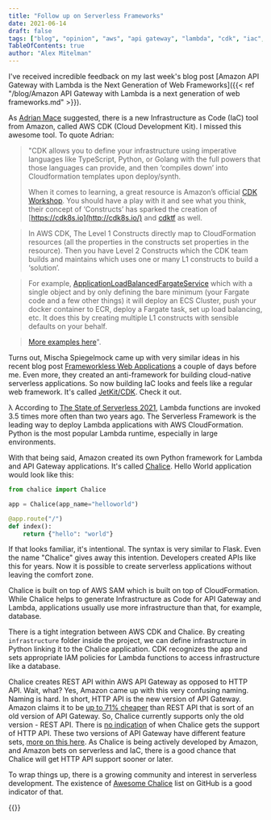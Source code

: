 ```yaml
---
title: "Follow up on Serverless Frameworks"
date: 2021-06-14
draft: false
tags: ["blog", "opinion", "aws", "api gateway", "lambda", "cdk", "iac", "chalice"]
TableOfContents: true
author: "Alex Mitelman"
---
```


I've received incredible feedback on my last week's blog post [Amazon API Gateway with Lambda is the Next Generation of Web Frameworks]({{< ref "/blog/Amazon API Gateway with Lambda is a next generation of web frameworks.md" >}}).

As [Adrian Mace](https://amace.id.au/) suggested, there is a new Infrastructure as Code (IaC) tool from Amazon, called AWS CDK (Cloud Development Kit). I missed this awesome tool. To quote Adrian:

> "CDK allows you to define your infrastructure using imperative languages like TypeScript, Python, or Golang with the full powers that those languages can provide, and then ‘compiles down’ into Cloudformation templates upon deploy/synth.
> 
> When it comes to learning, a great resource is Amazon’s official [CDK Workshop](https://cdkworkshop.com/). You should have a play with it and see what you think, their concept of ‘Constructs’ has sparked the creation of [https://cdk8s.io](http://cdk8s.io/) and [cdktf](https://learn.hashicorp.com/tutorials/terraform/cdktf) as well.

> In AWS CDK, The Level 1 Constructs directly map to CloudFormation resources (all the properties in the constructs set properties in the resource). Then you have Level 2 Constructs which the CDK team builds and maintains which uses one or many L1 constructs to build a ‘solution’.

> For example, [ApplicationLoadBalancedFargateService](https://docs.aws.amazon.com/cdk/api/latest/python/aws_cdk.aws_ecs_patterns/ApplicationLoadBalancedFargateService.html) which with a single object and by only defining the bare minimum (your Fargate code and a few other things) it will deploy an ECS Cluster, push your docker container to ECR, deploy a Fargate task, set up load balancing, etc. It does this by creating multiple L1 constructs with sensible defaults on your behalf.

> [More examples here](https://github.com/aws-samples/aws-cdk-examples)".

Turns out, Mischa Spiegelmock came up with very similar ideas in his recent blog post [Frameworkless Web Applications](https://spiegelmock.com/2021/05/29/frameworkless-web-applications-aws-cdk/) a couple of days before me. Even more, they created an anti-framework for building cloud-native serverless applications. So now building IaC looks and feels like a regular web framework. It's called [JetKit/CDK](https://www.jetkit.dev/). Check it out.

λ According to [The State of Serverless 2021](https://www.datadoghq.com/state-of-serverless/), Lambda functions are invoked 3.5 times more often than two years ago. The Serverless Framework is the leading way to deploy Lambda applications with AWS CloudFormation. Python is the most popular Lambda runtime, especially in large environments.

With that being said, Amazon created its own Python framework for Lambda and API Gateway applications. It's called [Chalice](https://aws.github.io/chalice/). Hello World application would look like this:

```python
from chalice import Chalice

app = Chalice(app_name="helloworld")

@app.route("/")
def index():
    return {"hello": "world"}
```

If that looks familiar, it's intentional. The syntax is very similar to Flask. Even the name "Chalice" gives away this intention. Developers created APIs like this for years. Now it is possible to create serverless applications without leaving the comfort zone.

Chalice is built on top of AWS SAM which is built on top of CloudFormation. While Chalice helps to generate Infrastructure as Code for API Gateway and Lambda, applications usually use more infrastructure than that, for example, database.

There is a tight integration between AWS CDK and Chalice. By creating `infrastructure` folder inside the project, we can define infrastructure in Python linking it to the Chalice application. CDK recognizes the app and sets appropriate IAM policies for Lambda functions to access infrastructure like a database.

Chalice creates REST API within AWS API Gateway as opposed to HTTP API. Wait, what? Yes, Amazon came up with this very confusing naming. Naming is hard. In short, HTTP API is the new version of API Gateway. Amazon claims it to be [up to 71% cheaper](https://aws.amazon.com/about-aws/whats-new/2019/12/amazon-api-gateway-offers-faster-cheaper-simpler-apis-using-http-apis-preview/) than REST API that is sort of an old version of API Gateway. So, Chalice currently supports only the old version - REST API. There is [no indication](https://github.com/aws/chalice/issues/1321) of when Chalice gets the support of HTTP API. These two versions of API Gateway have different feature sets, [more on this here](https://docs.aws.amazon.com/apigateway/latest/developerguide/http-api-vs-rest.html). As Chalice is being actively developed by Amazon, and Amazon bets on serverless and IaC, there is a good chance that Chalice will get HTTP API support sooner or later.

To wrap things up, there is a growing community and interest in serverless development. The existence of [Awesome Chalice](https://github.com/chalice-dev/awesome-chalice) list on GitHub is a good indicator of that.

{{<cc>}}